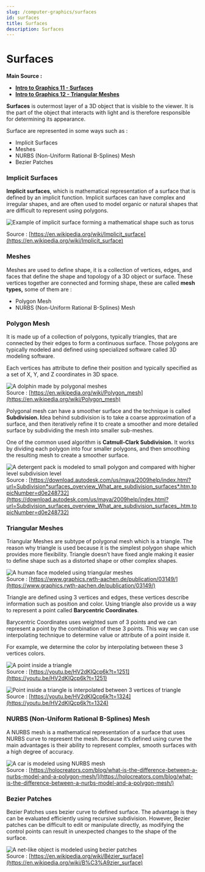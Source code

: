 ```yaml
---
slug: /computer-graphics/surfaces
id: surfaces
title: Surfaces
description: Surfaces
---
```


# Surfaces

**Main Source :**

- [**Intro to Graphics 11 - Surfaces**](https://youtu.be/EM73mJwfwLw)
- [**Intro to Graphics 12 - Triangular Meshes**](https://youtu.be/HV2dKIQcp6k)

**Surfaces** is outermost layer of a 3D object that is visible to the viewer. It is the part of the object that interacts with light and is therefore responsible for determining its appearance.

Surface are represented in some ways such as :

- Implicit Surfaces
- Meshes
- NURBS (Non-Uniform Rational B-Splines) Mesh
- Bezier Patches

### Implicit Surfaces

**Implicit surfaces**, which is mathematical representation of a surface that is defined by an implicit function. Implicit surfaces can have complex and irregular shapes, and are often used to model organic or natural shapes that are difficult to represent using polygons.

![Example of implicit surface forming a mathematical shape such as torus](./implicit-surfaces.png)

Source : [https://en.wikipedia.org/wiki/Implicit_surface](https://en.wikipedia.org/wiki/Implicit_surface)

### Meshes

Meshes are used to define shape, it is a collection of vertices, edges, and faces that define the shape and topology of a 3D object or surface. These vertices together are connected and forming shape, these are called **mesh types,** some of them are :

- Polygon Mesh
- NURBS (Non-Uniform Rational B-Splines) Mesh

### Polygon Mesh

It is made up of a collection of polygons, typically triangles, that are connected by their edges to form a continuous surface. Those polygons are typically modeled and defined using specialized software called 3D modeling software.

Each vertices has attribute to define their position and typically specified as a set of X, Y, and Z coordinates in 3D space.

![A dolphin made by polygonal meshes](./polygon-meshes.png)  
Source : [https://en.wikipedia.org/wiki/Polygon_mesh](https://en.wikipedia.org/wiki/Polygon_mesh)

Polygonal mesh can have a smoother surface and the technique is called **Subdivision. I**dea behind subdivision is to take a coarse approximation of a surface, and then iteratively refine it to create a smoother and more detailed surface by subdividing the mesh into smaller sub-meshes.

One of the common used algorithm is **Catmull-Clark Subdivision.** It works by dividing each polygon into four smaller polygons, and then smoothing the resulting mesh to create a smoother surface.

![A detergent pack is modeled to small polygon and compared with higher level subdivision level](./catmull-clark-subdivision.png)  
Source : [https://download.autodesk.com/us/maya/2009help/index.html?url=Subdivision*surfaces_overview_What_are_subdivision_surfaces*.htm,topicNumber=d0e248732](https://download.autodesk.com/us/maya/2009help/index.html?url=Subdivision_surfaces_overview_What_are_subdivision_surfaces_.htm,topicNumber=d0e248732)

### Triangular Meshes

Triangular Meshes are subtype of polygonal mesh which is a triangle. The reason why triangle is used because it is the simplest polygon shape which provides more flexibility. Triangle doesn’t have fixed angle making it easier to define shape such as a distorted shape or other complex shapes.

![A human face modeled using triangular meshes](./triangular-meshes.png)  
Source : [https://www.graphics.rwth-aachen.de/publication/03149/](https://www.graphics.rwth-aachen.de/publication/03149/)

Triangle are defined using 3 vertices and edges, these vertices describe information such as position and color. Using triangle also provide us a way to represent a point called **Barycentric Coordinates**.

Barycentric Coordinates uses weighted sum of 3 points and we can represent a point by the combination of these 3 points. This way we can use interpolating technique to determine value or attribute of a point inside it.

For example, we determine the color by interpolating between these 3 vertices colors.

![A point inside a triangle](./barycentric-coordinates.png)  
Source : [https://youtu.be/HV2dKIQcp6k?t=1251](https://youtu.be/HV2dKIQcp6k?t=1251)

![Point inside a triangle is interpolated between 3 vertices of triangle](./interpolated-barycentric-coordinates.png)  
Source : [https://youtu.be/HV2dKIQcp6k?t=1324](https://youtu.be/HV2dKIQcp6k?t=1324)

### NURBS (Non-Uniform Rational B-Splines) Mesh

A NURBS mesh is a mathematical representation of a surface that uses NURBS curve to represent the mesh. Because it’s defined using curve the main advantages is their ability to represent complex, smooth surfaces with a high degree of accuracy.

![A car is modeled using NURBS mesh](./nurbs-mesh.png)  
Source : [https://holocreators.com/blog/what-is-the-difference-between-a-nurbs-model-and-a-polygon-mesh/](https://holocreators.com/blog/what-is-the-difference-between-a-nurbs-model-and-a-polygon-mesh/)

### Bezier Patches

Bezier Patches uses bezier curve to defined surface. The advantage is they can be evaluated efficiently using recursive subdivision. However, Bezier patches can be difficult to edit or manipulate directly, as modifying the control points can result in unexpected changes to the shape of the surface.

![A net-like object is modeled using bezier patches](./beizer-patches.png)  
Source : [https://en.wikipedia.org/wiki/Bézier_surface](https://en.wikipedia.org/wiki/B%C3%A9zier_surface)

